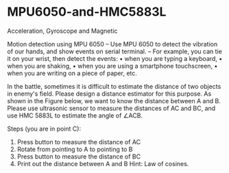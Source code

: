 # MPU6050-and-HMC5883L
Acceleration, Gyroscope and Magnetic

Motion detection using MPU 6050
– Use MPU 6050 to detect the vibration of our
hands, and show events on serial terminal.
– For example, you can tie it on your wrist, then
detect the events:
• when you are typing a keyboard,
• when you are shaking,
• when you are using a smartphone touchscreen, • when you are writing on a piece of paper, etc.

In the battle, sometimes it is difficult to estimate the distance of two objects in enemy's field. Please design a distance estimator for this purpose. As shown in the Figure below, we want to know the distance between A and B. Please use ultrasonic sensor to measure the distances of AC and BC, and use HMC 5883L to estimate the angle of ∠ACB.

Steps (you are in point C):
1. Press button to measure the distance of AC
2. Rotate from pointing to A to pointing to B
3. Press button to measure the distance of BC
4. Print out the distance between A and B
Hint: Law of cosines.
